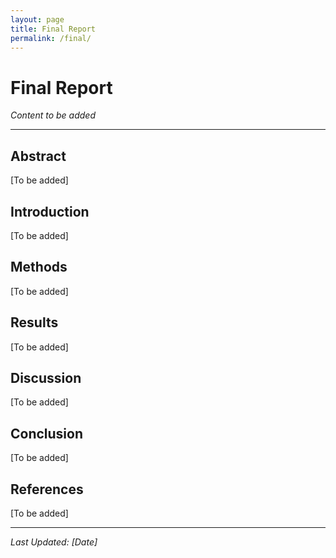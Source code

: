 ```yaml
---
layout: page
title: Final Report
permalink: /final/
---
```


# Final Report

*Content to be added*

---

## Abstract
[To be added]

## Introduction
[To be added]

## Methods
[To be added]

## Results
[To be added]

## Discussion
[To be added]

## Conclusion
[To be added]

## References
[To be added]

---
*Last Updated: [Date]*
